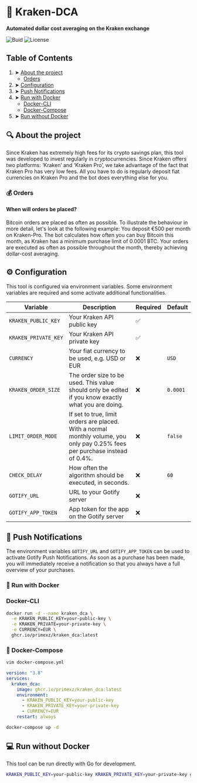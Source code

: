 # 🐙 Kraken-DCA

**Automated dollar cost averaging on the Kraken exchange**

![Buid](https://img.shields.io/github/actions/workflow/status/primexz/krakendca/release.yml)
![License](https://img.shields.io/github/license/primexz/krakendca)

## Table of Contents
1. ➤ [About the project](#-about-the-project)
    - [Orders](#-orders)
2. ➤ [Configuration](#-configuration)
3. ➤ [Push Notifications](#-push-notifications)
4. ➤ [Run with Docker](#-run-with-docker)
    - [Docker-CLI](#-docker-cli)
    - [Docker-Compose](#-docker-compose)
5. ➤ [Run without Docker](#-run-without-docker)

## 🔍 About the project

Since Kraken has extremely high fees for its crypto savings plan, this tool was developed to invest regularly in cryptocurrencies. Since Kraken offers two platforms: ‘Kraken’ and ‘Kraken Pro’, we take advantage of the fact that Kraken Pro has very low fees. All you have to do is regularly deposit fiat currencies on Kraken Pro and the bot does everything else for you.

### 💰 Orders

#### When will orders be placed?

Bitcoin orders are placed as often as possible. To illustrate the behaviour in more detail, let's look at the following example:
You deposit €500 per month on Kraken-Pro.
The bot calculates how often you can buy Bitcoin this month, as Kraken has a minimum purchase limit of 0.0001 BTC. Your orders are executed as often as possible throughout the month, thereby achieving dollar-cost averaging.

## ⚙️ Configuration

This tool is configured via environment variables. Some environment variables are required and some activate additional functionalities.


| Variable | Description | Required | Default |
| --- | --- | --- | --- |
| `KRAKEN_PUBLIC_KEY` | Your Kraken API public key | ✅ | |
| `KRAKEN_PRIVATE_KEY` | Your Kraken API private key | ✅ | |
| `CURRENCY` | Your fiat currency to be used, e.g. USD or EUR | ❌  | `USD` |
| `KRAKEN_ORDER_SIZE` | The order size to be used. This value should only be edited if you know exactly what you are doing. | ❌ | `0.0001` |
| `LIMIT_ORDER_MODE` | If set to true, limit orders are placed. With a normal monthly volume, you only pay 0.25% fees per purchase instead of 0.4%. | ❌ | `false` |
| `CHECK_DELAY` | How often the algorithm should be executed, in seconds. | ❌ | `60` |
| `GOTIFY_URL` | URL to your Gotify server | ❌ |  |
| `GOTIFY_APP_TOKEN` | App token for the app on the Gotify server | ❌ |  |

## 📱 Push Notifications

The environment variables `GOTIFY_URL` and `GOTIFY_APP_TOKEN` can be used to activate Gotify Push Notifications. As soon as a purchase has been made, you will immediately receive a notification so that you always have a full overview of your purchases.


### 🐳 Run with Docker

###  Docker-CLI

```bash
docker run -d --name kraken_dca \
  -e KRAKEN_PUBLIC_KEY=your-public-key \
  -e KRAKEN_PRIVATE=your-private-key \
  -e CURRENCY=EUR \
  ghcr.io/primexz/kraken_dca:latest

```


### 🚀 Docker-Compose

```bash
vim docker-compose.yml
```

```yaml
version: "3.8"
services:
  kraken_dca:
    image: ghcr.io/primexz/kraken_dca:latest
    environment:
      - KRAKEN_PUBLIC_KEY=your-public-key
      - KRAKEN_PRIVATE_KEY=your-private-key
      - CURRENCY=EUR
    restart: always
```

```bash
docker-compose up -d
```


## 💻 Run without Docker

This tool can be run directly with Go for development.

```bash
KRAKEN_PUBLIC_KEY=your-public-key KRAKEN_PRIVATE_KEY=your-private-key go run .
```